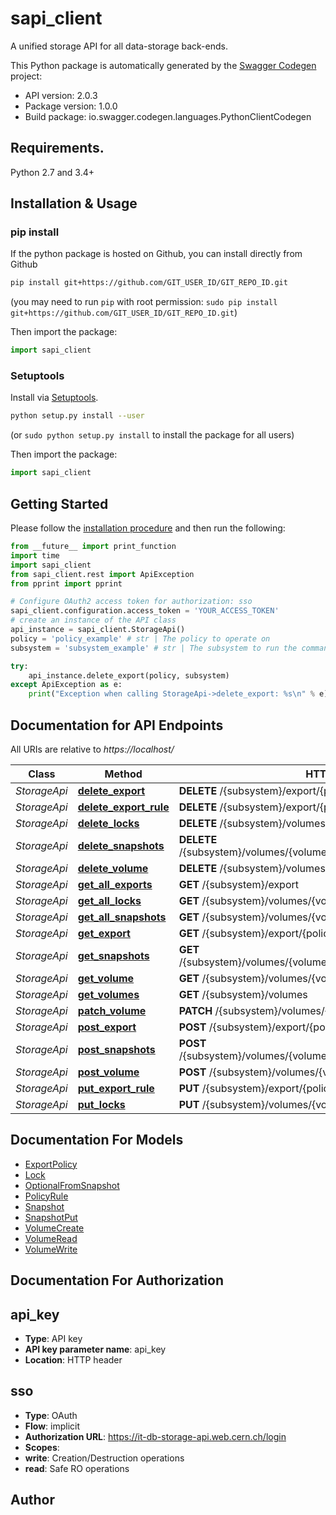 # sapi_client
A unified storage API for all data-storage back-ends.

This Python package is automatically generated by the [Swagger Codegen](https://github.com/swagger-api/swagger-codegen) project:

- API version: 2.0.3
- Package version: 1.0.0
- Build package: io.swagger.codegen.languages.PythonClientCodegen

## Requirements.

Python 2.7 and 3.4+

## Installation & Usage
### pip install

If the python package is hosted on Github, you can install directly from Github

```sh
pip install git+https://github.com/GIT_USER_ID/GIT_REPO_ID.git
```
(you may need to run `pip` with root permission: `sudo pip install git+https://github.com/GIT_USER_ID/GIT_REPO_ID.git`)

Then import the package:
```python
import sapi_client 
```

### Setuptools

Install via [Setuptools](http://pypi.python.org/pypi/setuptools).

```sh
python setup.py install --user
```
(or `sudo python setup.py install` to install the package for all users)

Then import the package:
```python
import sapi_client
```

## Getting Started

Please follow the [installation procedure](#installation--usage) and then run the following:

```python
from __future__ import print_function
import time
import sapi_client
from sapi_client.rest import ApiException
from pprint import pprint

# Configure OAuth2 access token for authorization: sso
sapi_client.configuration.access_token = 'YOUR_ACCESS_TOKEN'
# create an instance of the API class
api_instance = sapi_client.StorageApi()
policy = 'policy_example' # str | The policy to operate on
subsystem = 'subsystem_example' # str | The subsystem to run the command on.

try:
    api_instance.delete_export(policy, subsystem)
except ApiException as e:
    print("Exception when calling StorageApi->delete_export: %s\n" % e)

```

## Documentation for API Endpoints

All URIs are relative to *https://localhost/*

Class | Method | HTTP request | Description
------------ | ------------- | ------------- | -------------
*StorageApi* | [**delete_export**](docs/StorageApi.md#delete_export) | **DELETE** /{subsystem}/export/{policy} | 
*StorageApi* | [**delete_export_rule**](docs/StorageApi.md#delete_export_rule) | **DELETE** /{subsystem}/export/{policy}/{rule} | 
*StorageApi* | [**delete_locks**](docs/StorageApi.md#delete_locks) | **DELETE** /{subsystem}/volumes/{volume_name}/locks/{host} | 
*StorageApi* | [**delete_snapshots**](docs/StorageApi.md#delete_snapshots) | **DELETE** /{subsystem}/volumes/{volume_name}/snapshots/{snapshot_name} | 
*StorageApi* | [**delete_volume**](docs/StorageApi.md#delete_volume) | **DELETE** /{subsystem}/volumes/{volume_name} | 
*StorageApi* | [**get_all_exports**](docs/StorageApi.md#get_all_exports) | **GET** /{subsystem}/export | 
*StorageApi* | [**get_all_locks**](docs/StorageApi.md#get_all_locks) | **GET** /{subsystem}/volumes/{volume_name}/locks | 
*StorageApi* | [**get_all_snapshots**](docs/StorageApi.md#get_all_snapshots) | **GET** /{subsystem}/volumes/{volume_name}/snapshots | 
*StorageApi* | [**get_export**](docs/StorageApi.md#get_export) | **GET** /{subsystem}/export/{policy} | 
*StorageApi* | [**get_snapshots**](docs/StorageApi.md#get_snapshots) | **GET** /{subsystem}/volumes/{volume_name}/snapshots/{snapshot_name} | 
*StorageApi* | [**get_volume**](docs/StorageApi.md#get_volume) | **GET** /{subsystem}/volumes/{volume_name} | 
*StorageApi* | [**get_volumes**](docs/StorageApi.md#get_volumes) | **GET** /{subsystem}/volumes | 
*StorageApi* | [**patch_volume**](docs/StorageApi.md#patch_volume) | **PATCH** /{subsystem}/volumes/{volume_name} | 
*StorageApi* | [**post_export**](docs/StorageApi.md#post_export) | **POST** /{subsystem}/export/{policy} | 
*StorageApi* | [**post_snapshots**](docs/StorageApi.md#post_snapshots) | **POST** /{subsystem}/volumes/{volume_name}/snapshots/{snapshot_name} | 
*StorageApi* | [**post_volume**](docs/StorageApi.md#post_volume) | **POST** /{subsystem}/volumes/{volume_name} | 
*StorageApi* | [**put_export_rule**](docs/StorageApi.md#put_export_rule) | **PUT** /{subsystem}/export/{policy}/{rule} | 
*StorageApi* | [**put_locks**](docs/StorageApi.md#put_locks) | **PUT** /{subsystem}/volumes/{volume_name}/locks/{host} | 


## Documentation For Models

 - [ExportPolicy](docs/ExportPolicy.md)
 - [Lock](docs/Lock.md)
 - [OptionalFromSnapshot](docs/OptionalFromSnapshot.md)
 - [PolicyRule](docs/PolicyRule.md)
 - [Snapshot](docs/Snapshot.md)
 - [SnapshotPut](docs/SnapshotPut.md)
 - [VolumeCreate](docs/VolumeCreate.md)
 - [VolumeRead](docs/VolumeRead.md)
 - [VolumeWrite](docs/VolumeWrite.md)


## Documentation For Authorization


## api_key

- **Type**: API key
- **API key parameter name**: api_key
- **Location**: HTTP header

## sso

- **Type**: OAuth
- **Flow**: implicit
- **Authorization URL**: https://it-db-storage-api.web.cern.ch/login
- **Scopes**: 
 - **write**: Creation/Destruction operations
 - **read**: Safe RO operations


## Author



